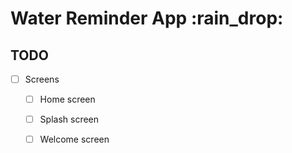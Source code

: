 # Water Reminder App :rain_drop:
## TODO
- [ ] Screens
    - [ ] Home screen
    - [ ] Splash screen
    - [ ] Welcome screen

